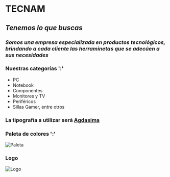 # **TECNAM**

## *Tenemos lo que buscas*

### ***Somos una empresa especializada en productos tecnológicos, brindando a cada cliente las herraminetas que se adecúen a sus necesidades***

### Nuestras categorías ':'

- PC
- Notebook
- Componentes
- Monitores y TV
- Periféricos
- Sillas Gamer, entre otros

### La tipografía a utilizar será [Agdasima]("https://fonts.googleapis.com/css2?family=Agdasima&display=swap")

### Paleta de colores ':'

![Paleta](https://color.adobe.com/es/mythemes)

### Logo

![Logo](https://www.figma.com/file/4ptdX63f7JfTEIFHLNlpWU/Untitled?type=design&node-id=0-1&mode=design&t=S4kw9zFCvLYipOjI-0)
